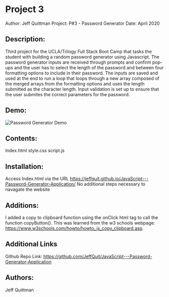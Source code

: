 # Project 3

Author: Jeff Quittman Project: P#3 - Password Generator Date: April 2020

## Description:

Third project for the UCLA/Trilogy Full Stack Boot Camp that tasks the student with building a random password generator using Javascript. The password generator inputs are received through prompts
and confirm pop-ups and the user has to select the length of the password and between four formatting options to include in their password. The inputs are saved and used at the end to run a loop that
loops through a new array composed of the merged arrays from the formatting options and uses the length submitted as the character length. Input validation is set up to ensure that the user submites
the correct parameters for the password.

## Demo:

![Password Generator Demo](https://s7.gifyu.com/images/PWGen.gif)

## Contents:

Index.html style.css script.js

## Installation:

Access Index.html via the URL https://jeffquit.github.io/JavaScript---Password-Generator-Application/ No additional steps necessary to navagate the website

## Additions:

I added a copy to clipboard function using the onClick html tag to call the function copyButton(). This was learned from the w3 schools webpage:
https://www.w3schools.com/howto/howto_js_copy_clipboard.asp.

## Additional Links

Github Repo Link: https://github.com/JeffQuit/JavaScript---Password-Generator-Application

## Authors:

Jeff Quittman

